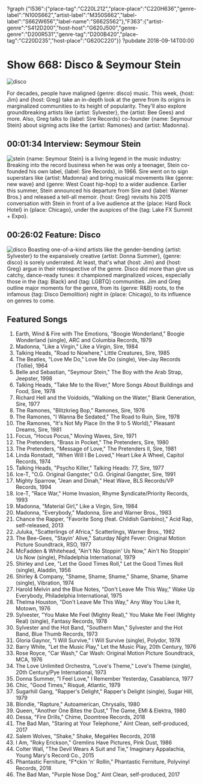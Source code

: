 ?graph {"I536":{"place-tag":"C220L212","place-place":"C220H636","genre-label":"N100S662","artist-label":"M350S662","label-label":"S662W656","label-name":"S662S562"},"F363":{"artist-genre":"S412D200","host-host":"G620J500","genre-genre":"D200R531","genre-tag":"D200B420","place-tag":"C220D235","host-place":"G620C220"}}
?pubdate 2018-09-14T00:00

# Show 668: Disco & Seymour Stein

![disco](https://sound-images.s3.amazonaws.com/images/2018/disco.jpg)

For decades, people have maligned {genre: disco} music. This week, {host: Jim} and {host: Greg} take an in-depth look at the genre from its origins in marginalized communities to its height of popularity. They'll also explore groundbreaking artists like {artist: Sylvester}, the {artist: Bee Gees} and more. Also, Greg talks to {label: Sire Records} co-founder {name: Seymour Stein} about signing acts like the {artist: Ramones} and {artist: Madonna}.


## 00:01:34 Interview: Seymour Stein
![stein](https://sound-images.s3.amazonaws.com/images/2018/seymour.jpg)
{name: Seymour Stein} is a living legend in the music industry: Breaking into the record business when he was only a teenager, Stein co-founded his own label, {label: Sire Records}, in 1966. Sire went on to sign superstars like {artist: Madonna} and bring musical movements like {genre: new wave} and {genre: West Coast hip-hop} to a wider audience. Earlier this summer, Stein announced his departure from Sire and {label: Warner Bros.} and released a tell-all memoir. {host: Greg} revisits his 2015 conversation with Stein in front of a live audience at the {place: Hard Rock Hotel} in {place: Chicago}, under the auspices of the {tag: Lake FX Summit + Expo}.


## 00:26:02 Feature: Disco
![disco](https://sound-images.s3.amazonaws.com/images/2018/boogie.jpg)
Boasting one-of-a-kind artists like the gender-bending {artist: Sylvester} to the expansively creative {artist: Donna Summer}, {genre: disco} is sorely underrated. At least, that's what {host: Jim} and {host: Greg} argue in their retrospective of the genre. Disco did more than give us catchy, dance-ready tunes: it championed marginalized voices, especially those in the {tag: Black} and {tag: LGBTQ} communities. Jim and Greg outline major moments for the genre, from its {genre: R&B} roots, to the infamous {tag: Disco Demolition} night in {place: Chicago}, to its influence on genres to come.


## Featured Songs
1. Earth, Wind & Fire with The Emotions, "Boogie Wonderland," Boogie Wonderland (single), ARC and Columbia Records, 1979
1. Madonna, "Like a Virgin," Like a Virgin, Sire, 1984
1. Talking Heads, "Road to Nowhere," Little Creatures, Sire, 1985
1. The Beatles, "Love Me Do," Love Me Do (single), Vee-Jay Records (Tollie), 1964
1. Belle and Sebastian, "Seymour Stein," The Boy with the Arab Strap, Jeepster, 1998
1. Talking Heads, "Take Me to the River," More Songs About Buildings and Food, Sire, 1978
1. Richard Hell and the Voidoids, "Walking on the Water," Blank Generation, Sire, 1977
1. The Ramones, "Blitzkrieg Bop," Ramones, Sire, 1976
1. The Ramones, "I Wanna Be Sedated," The Road to Ruin, Sire, 1978
1. The Ramones, "It's Not My Place (In the 9 to 5 World)," Pleasant Dreams, Sire, 1981
1. Focus, "Hocus Pocus," Moving Waves, Sire, 1971
1. The Pretenders, "Brass in Pocket," The Pretenders, Sire, 1980
1. The Pretenders, "Message of Love," The Pretenders II, Sire, 1981
1. Linda Ronstadt, "When Will I Be Loved," Heart Like A Wheel, Capitol Records, 1974
1. Talking Heads, "Psycho Killer," Talking Heads: 77, Sire, 1977
1. Ice-T, "O.G. Original Gangster," O.G. Original Gangster, Sire, 1991
1. Mighty Sparrow, "Jean and Dinah," Heat Wave, BLS Records/VP Records, 1994
1. Ice-T, "Race War," Home Invasion, Rhyme $yndicate/Priority Records, 1993
1. Madonna, "Material Girl," Like a Virgin, Sire, 1984
1. Madonna, "Everybody," Madonna, Sire and Warner Bros., 1983
1. Chance the Rapper, "Favorite Song (feat. Childish Gambino)," Acid Rap, self-released, 2013
1. Juluka, "Scatterlings of Africa," Scatterlings, Warner Bros., 1982
1. The Bee-Gees, "Stayin' Alive," Saturday Night Fever: Original Motion Picture Soundtrack, RSO, 1977
1. McFadden & Whitehead, "Ain't No Stoppin' Us Now," Ain't No Stoppin' Us Now (single), Philadelphia International, 1979
1. Shirley and Lee, "Let the Good Times Roll," Let the Good Times Roll (single), Aladdin, 1956
1. Shirley & Company, "Shame, Shame, Shame," Shame, Shame, Shame (single), Vibration, 1974
1. Harold Melvin and the Blue Notes, "Don't Leave Me This Way," Wake Up Everybody, Philadelphia International, 1975
1. Thelma Houston, "Don't Leave Me This Way," Any Way You Like It, Motown, 1976
1. Sylvester, "You Make Me Feel (Mighty Real)," You Make Me Feel (Mighty Real) (single), Fantasy Records, 1978
1. Sylvester and the Hot Band, "Southern Man," Sylvester and the Hot Band, Blue Thumb Records, 1973
1. Gloria Gaynor, "I Will Survive," I Will Survive (single), Polydor, 1978
1. Barry White, "Let the Music Play," Let the Music Play, 20th Century, 1976
1. Rose Royce, "Car Wash," Car Wash: Original Motion Picture Soundtrack, MCA, 1976
1. The Love Unlimited Orchestra, "Love's Theme," Love's Theme (single), 20th Century/Pye International, 1973
1. Donna Summer, "I Feel Love," I Remember Yesterday, Casablanca, 1977
1. Chic, "Good Times," Risqué, Atlantic, 1979
1. Sugarhill Gang, "Rapper's Delight," Rapper's Delight (single), Sugar Hill, 1979
1. Blondie, "Rapture," Autoamerican, Chrysalis, 1980
1. Queen, "Another One Bites the Dust," The Game, EMI & Elektra, 1980
1. Dessa, "Fire Drills," Chime, Doomtree Records, 2018
1. The Bad Man, "Staring at Your Telephone," Aint Clean, self-produced, 2017
1. Salem Wolves, "Shake," Shake, MegaHex Records, 2018
1. I Am, "Roky Erickson," Gremlins Have Pictures, Pink Dust, 1986
1. Colter Wall, "The Devil Wears A Suit and Tie," Imaginary Appalachia, Young Mary's Record Co., 2015
1. Phantastic Ferniture, "F*ckin 'n' Rollin," Phantastic Ferniture, Polyvinyl Records, 2018
1. The Bad Man, "Purple Nose Dog," Aint Clean, self-produced, 2017